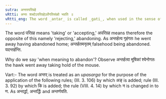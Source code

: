 ```yaml
---
sutra: अन्तरपरिग्रहे
vRtti: अन्तः शब्दोऽपरिग्रहेऽर्थेगतिसंज्ञो भवति ॥
vRtti_eng: The word _antar_ is called _gati_, when used in the sense of 'non-accepting,' in composition with a verb.
---
```

The word परिग्रह means 'taking' or 'accepting,' अपरिग्रह means therefore the opposite of this namely 'rejecting,' abandoning. As अन्तर्हत्य गृहंगतः he went away having abandoned home; अन्तर्हतमनृतम् falsehood being abandoned. यदन्तर्हन्ति.

Why do we say 'when meaning to abandon'? Observe अन्तर्हत्वा मूषिकां श्येनोगतः the hawk went away taking hold of the mouse.

Vart:- The word अन्तर् is treated as an _upasarga_ for the purpose of the application of the following rules; (III. 3. 106) by which अङ् is added; rule (III. 3. 92) by which कि is added; the rule (VIII. 4. 14) by which न is changed in to ण. As अन्तर्द्धा, अन्तर्द्धिः and अन्तर्णयति.
